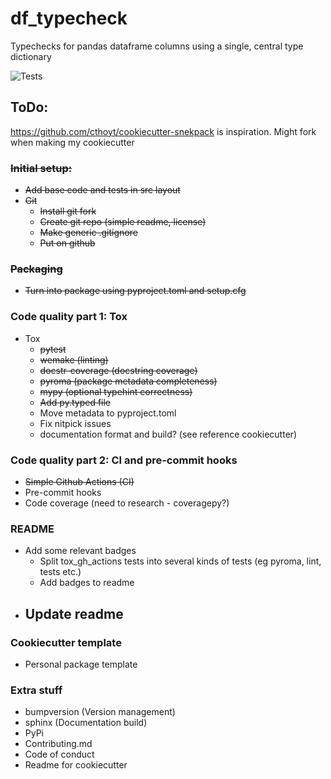 # df_typecheck

Typechecks for pandas dataframe columns using a single, central type dictionary

![Tests](https://github.com/jakeantmann/df_typecheck/actions/workflows/tests.yml/badge.svg)

## ToDo:

https://github.com/cthoyt/cookiecutter-snekpack is inspiration. Might fork when making my cookiecutter

### ~~Initial setup:~~

- ~~Add base code and tests in src layout~~
- ~~Git~~
  - ~~Install git fork~~
  - ~~Create git repo (simple readme, license)~~
  - ~~Make generic .gitignore~~
  - ~~Put on github~~

### ~~Packaging~~

- ~~Turn into package using pyproject.toml and setup.cfg~~

### Code quality part 1: Tox

- Tox
  - ~~pytest~~
  - ~~wemake (linting)~~
  - ~~docstr-coverage (docstring coverage)~~
  - ~~pyroma (package metadata completeness)~~
  - ~~mypy (optional typehint correctness)~~
  - ~~Add py.typed file~~
  - Move metadata to pyproject.toml
  - Fix nitpick issues
  - documentation format and build? (see reference cookiecutter)

### Code quality part 2: CI and pre-commit hooks

- ~~Simple Github Actions (CI)~~
- Pre-commit hooks
- Code coverage (need to research - coveragepy?)

### README

- Add some relevant badges
  - Split tox_gh_actions tests into several kinds of tests (eg pyroma, lint, tests etc.)
  - Add badges to readme
- Update readme 
  - 

### Cookiecutter template

- Personal package template

### Extra stuff

- bumpversion (Version management)
- sphinx (Documentation build)
- PyPi
- Contributing.md
- Code of conduct
- Readme for cookiecutter
